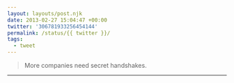 ```yaml
---
layout: layouts/post.njk
date: 2013-02-27 15:04:47 +00:00
twitter: '306781933256454144'
permalink: /status/{{ twitter }}/
tags: 
  - tweet
---
```


> More companies need secret handshakes.

---
